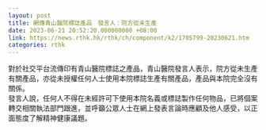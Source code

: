 ```yaml
---
layout: post
title: 網傳青山醫院標誌產品　發言人：院方從未生產
date: 2023-06-21 20:52:20.000000000 +08:00
link: https://news.rthk.hk/rthk/ch/component/k2/1705799-20230621.htm
categories: rthk
---
```


對於社交平台流傳印有青山醫院標誌之產品，青山醫院發言人表示，院方從未生產有關產品，亦從未授權任何人士使用本院標誌生產有關產品，產品與本院完全沒有關係。
　　      
發言人說，任何人不得在未經許可下使用本院名義或標誌製作任何物品，已將個案轉交相關執法部門跟進，並呼籲公眾人士在網上發表言論時應顧及他人感受，以正面態度了解精神健康議題。
